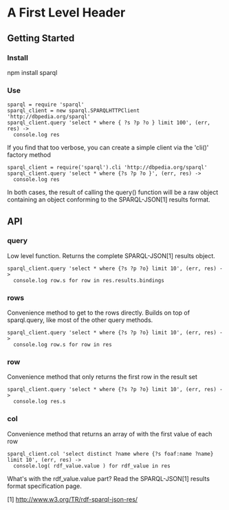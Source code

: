 A First Level Header
====================

Getting Started
--------------------

### Install

npm install sparql

### Use

    sparql = require 'sparql'
    sparql_client = new sparql.SPARQLHTTPClient 'http://dbpedia.org/sparql'
    sparql_client.query 'select * where { ?s ?p ?o } limit 100', (err, res) ->
      console.log res

If you find that too verbose, you can create a simple client via the 'cli()' factory method

    sparql_client = require('sparql').cli 'http://dbpedia.org/sparql'
    sparql_client.query 'select * where {?s ?p ?o }', (err, res) ->
      console.log res

In both cases, the result of calling the query() function will be a raw object containing an object conforming to the SPARQL-JSON[1] results format. 

API
--------------------

### query

Low level function. Returns the complete SPARQL-JSON[1] results object.

    sparql_client.query 'select * where {?s ?p ?o} limit 10', (err, res) ->
      console.log row.s for row in res.results.bindings

### rows

Convenience method to get to the rows directly. Builds on top of sparql.query, like most of the
other query methods.

    sparql_client.query 'select * where {?s ?p ?o} limit 10', (err, res) ->
      console.log row.s for row in res

### row

Convenience method that only returns the first row in the result set

    sparql_client.query 'select * where {?s ?p ?o} limit 10', (err, res) ->
      console.log res.s

### col

Convenience method that returns an array of with the first value of each row

    sparql_client.col 'select distinct ?name where {?s foaf:name ?name} limit 10', (err, res) ->
      console.log( rdf_value.value ) for rdf_value in res


What's with the rdf_value.value part?
Read the SPARQL-JSON[1] results format specification page.

[1] http://www.w3.org/TR/rdf-sparql-json-res/


